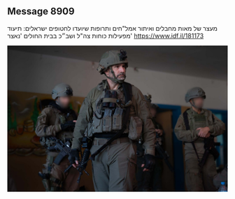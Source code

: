 ## Message 8909

מעצר של מאות מחבלים ואיתור אמל"חים ותרופות שיועדו לחטופים ישראלים: 
תיעוד מפעילות כוחות צה"ל ושב״כ בבית החולים 'נאצר'
https://www.idf.il/181173

![Photo](8909/8909_photo.jpg)
